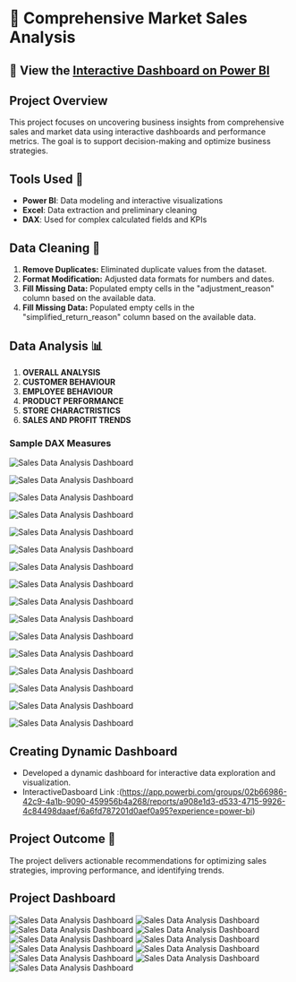 # 🛒 Comprehensive Market Sales Analysis

## 🔗 View the [Interactive Dashboard on Power BI]()


## Project Overview

This project focuses on uncovering business insights from comprehensive sales and market data using interactive dashboards and performance metrics. The goal is to support decision-making and optimize business strategies.

## Tools Used 🧰
- **Power BI**: Data modeling and interactive visualizations  
- **Excel**: Data extraction and preliminary cleaning  
- **DAX**: Used for complex calculated fields and KPIs



## Data Cleaning 🧽
1. **Remove Duplicates:** Eliminated duplicate values from the dataset.
2. **Format Modification:** Adjusted data formats for numbers and dates.
3. **Fill Missing Data:** Populated empty cells in the "adjustment_reason" column based on the available data.
4. **Fill Missing Data:** Populated empty cells in the "simplified_return_reason" column based on the available data.


## Data Analysis 📊

1. **OVERALL ANALYSIS**  
2. **CUSTOMER BEHAVIOUR** 
3. **EMPLOYEE BEHAVIOUR** 
4. **PRODUCT PERFORMANCE**
5. **STORE CHARACTRISTICS**
6. **SALES AND PROFIT TRENDS**
   
### Sample DAX Measures

![Sales Data Analysis Dashboard](https://github.com/esraamorsy131/Market-Full-Analysis/blob/DAX-MEAUSERS/%25%20BAKED%20QUANTITIES.PNG)

![Sales Data Analysis Dashboard](https://github.com/esraamorsy131/Market-Full-Analysis/blob/DAX-MEAUSERS/%25%20MOM%20SALES%20CHANGE.PNG)

![Sales Data Analysis Dashboard](https://github.com/esraamorsy131/Market-Full-Analysis/blob/DAX-MEAUSERS/AVERAGE%20PROFIT.PNG)

![Sales Data Analysis Dashboard](https://github.com/esraamorsy131/Market-Full-Analysis/blob/DAX-MEAUSERS/COST.PNG)

![Sales Data Analysis Dashboard](https://github.com/esraamorsy131/Market-Full-Analysis/blob/DAX-MEAUSERS/CUSTOMER%20SALES%20REFERENCE.PNG)

![Sales Data Analysis Dashboard](https://github.com/esraamorsy131/Market-Full-Analysis/blob/DAX-MEAUSERS/CUSTOMER%20SALES.PNG)

![Sales Data Analysis Dashboard](https://github.com/esraamorsy131/Market-Full-Analysis/blob/DAX-MEAUSERS/CUSTOMERS%20WHO%20PURCHASES.PNG)

![Sales Data Analysis Dashboard](https://github.com/esraamorsy131/Market-Full-Analysis/blob/DAX-MEAUSERS/EMPLOYEE%20FULL%20NAME.PNG)

![Sales Data Analysis Dashboard](https://github.com/esraamorsy131/Market-Full-Analysis/blob/DAX-MEAUSERS/LAST%20MONTH%20SALE.PNG)

![Sales Data Analysis Dashboard](https://github.com/esraamorsy131/Market-Full-Analysis/blob/DAX-MEAUSERS/MOVING%20AVERAGE%20PROFIT.PNG)

![Sales Data Analysis Dashboard](https://github.com/esraamorsy131/Market-Full-Analysis/blob/DAX-MEAUSERS/SALES%20RANK.PNG)

![Sales Data Analysis Dashboard](https://github.com/esraamorsy131/Market-Full-Analysis/blob/DAX-MEAUSERS/RETAIL%20PRICE.PNG)

![Sales Data Analysis Dashboard](https://github.com/esraamorsy131/Market-Full-Analysis/blob/DAX-MEAUSERS/TOP%205%20PRODUCTS.PNG)

![Sales Data Analysis Dashboard](https://github.com/esraamorsy131/Market-Full-Analysis/blob/DAX-MEAUSERS/TOTAL%20CUSTOMERS.PNG)

![Sales Data Analysis Dashboard](https://github.com/esraamorsy131/Market-Full-Analysis/blob/DAX-MEAUSERS/UNSOLD%20PASTRIES.PNG)

![Sales Data Analysis Dashboard](https://github.com/esraamorsy131/Market-Full-Analysis/blob/DAX-MEAUSERS/UNSOLD%20PASTRIES%20TABLE.PNG)


## Creating Dynamic Dashboard 
   - Developed a dynamic dashboard for interactive data exploration and visualization.
   -  InteractiveDasboard Link :(https://app.powerbi.com/groups/02b66986-42c9-4a1b-9090-459956b4a268/reports/a908e1d3-d533-4715-9926-4c84498daaef/6a6fd787201d0aef0a95?experience=power-bi)






## Project Outcome 🎯

The project delivers actionable recommendations for optimizing sales strategies, improving performance, and identifying trends.


## Project Dashboard

![Sales Data Analysis Dashboard](https://github.com/esraamorsy131/Market-Full-Analysis/blob/main/Home.PNG)
![Sales Data Analysis Dashboard](https://github.com/esraamorsy131/Market-Full-Analysis/blob/main/Overall%20Insights.PNG)
![Sales Data Analysis Dashboard](https://github.com/esraamorsy131/Market-Full-Analysis/blob/main/Customer%20Behaviour.PNG)
![Sales Data Analysis Dashboard](https://github.com/esraamorsy131/Market-Full-Analysis/blob/main/Employee%20Behaviour.PNG)
![Sales Data Analysis Dashboard](https://github.com/esraamorsy131/Market-Full-Analysis/blob/main/Product%20Behaviour.PNG)
![Sales Data Analysis Dashboard](https://github.com/esraamorsy131/Market-Full-Analysis/blob/main/Store%20Charactristics.PNG)
![Sales Data Analysis Dashboard](https://github.com/esraamorsy131/Market-Full-Analysis/blob/main/Sales%20Trends%20by%20Year.PNG)
![Sales Data Analysis Dashboard](https://github.com/esraamorsy131/Market-Full-Analysis/blob/main/Sales%20Trends%20by%20Month.PNG)
![Sales Data Analysis Dashboard](https://github.com/esraamorsy131/Market-Full-Analysis/blob/main/Sales%20Trends%20by%20Quarter.PNG)
![Sales Data Analysis Dashboard](https://github.com/esraamorsy131/Market-Full-Analysis/blob/main/Sales%20Trends%20by%20Day.PNG)
![Sales Data Analysis Dashboard](https://github.com/esraamorsy131/Market-Full-Analysis/blob/main/ToolTip.PNG)


